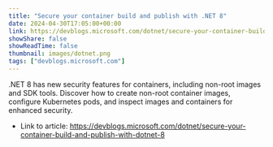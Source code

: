 ```yaml
---
title: "Secure your container build and publish with .NET 8"
date: 2024-04-30T17:05:00+00:00
link: https://devblogs.microsoft.com/dotnet/secure-your-container-build-and-publish-with-dotnet-8
showShare: false
showReadTime: false
thumbnail: images/dotnet.png
tags: ["devblogs.microsoft.com"]
---
```

.NET 8 has new security features for containers, including non-root images and SDK tools. Discover how to create non-root container images, configure Kubernetes pods, and inspect images and containers for enhanced security.

- Link to article: https://devblogs.microsoft.com/dotnet/secure-your-container-build-and-publish-with-dotnet-8
